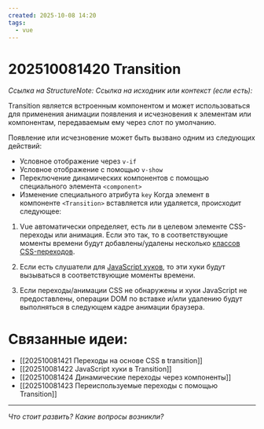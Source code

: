 ```yaml
---
created: 2025-10-08 14:20
tags:
  - vue
---
```

# 202510081420 Transition

*Ссылка на StructureNote:*
*Ссылка на исходник или контекст (если есть):* 

Transition является встроенным компонентом и может использоваться для применения анимации появления и исчезновения к элементам или компонентам, передаваемым ему через слот по умолчанию.

Появление или исчезновение может быть вызвано одним из следующих действий:

- Условное отображение через `v-if`
- Условное отображение с помощью `v-show`
- Переключение динамических компонентов с помощью специального элемента `<component>`
- Изменение специального атрибута `key`
Когда элемент в компоненте `<Transition>` вставляется или удаляется, происходит следующее:

1. Vue автоматически определяет, есть ли в целевом элементе CSS-переходы или анимация. Если это так, то в соответствующие моменты времени будут добавлены/удалены несколько [классов CSS-переходов](https://ru.vuejs.org/guide/built-ins/transition.html#transition-classes).
    
2. Если есть слушатели для [JavaScript хуков](https://ru.vuejs.org/guide/built-ins/transition.html#javascript-hooks), то эти хуки будут вызываться в соответствующие моменты времени.
    
3. Если переходы/анимации CSS не обнаружены и хуки JavaScript не предоставлены, операции DOM по вставке и/или удалению будут выполняться в следующем кадре анимации браузера.

# Связанные идеи:

* [[202510081421 Переходы на основе CSS в transition]]
* [[202510081422 JavaScript хуки в Transition]]
* [[202510081424 Динамические переходы через компоненты]]
* [[202510081423 Переиспользуемые переходы с помощью Transition]]
---

*Что стоит развить? Какие вопросы возникли?*
